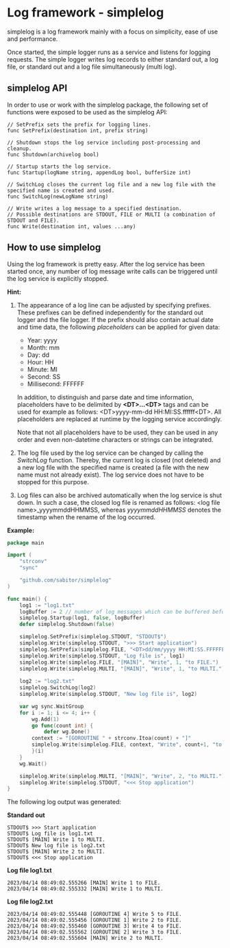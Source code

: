 # Log framework - simplelog
simplelog is a log framework mainly with a focus on simplicity, ease of use and performance.

Once started, the simple logger runs as a service and listens for logging requests.
The simple logger writes log records to either standard out, a log file, or standard out and a log file simultaneously (multi log).

## simplelog API
In order to use or work with the simplelog package, the following set of functions were exposed to be used as the simplelog API: 

```
// SetPrefix sets the prefix for logging lines.
func SetPrefix(destination int, prefix string)

// Shutdown stops the log service including post-processing and cleanup.
func Shutdown(archivelog bool)

// Startup starts the log service.
func Startup(logName string, appendLog bool, bufferSize int)

// SwitchLog closes the current log file and a new log file with the specified name is created and used.
func SwitchLog(newLogName string)

// Write writes a log message to a specified destination.
// Possible destinations are STDOUT, FILE or MULTI (a combination of STDOUT and FILE).
func Write(destination int, values ...any)
```

## How to use simplelog
Using the log framework is pretty easy. After the log service has been started once, any number of log message write calls can be triggered until the log service is  explicitly stopped.

**Hint:** 
1) The appearance of a log line can be adjusted by specifying prefixes. These prefixes can be defined independently for the standard out logger and the file logger. If the prefix should also contain actual date and time data, the following *placeholders* can be applied for given data:

	 - Year: yyyy
	 - Month: mm
	 - Day: dd
	 - Hour: HH
	 - Minute: MI
	 - Second: SS
	 - Millisecond: FFFFFF

	In addition, to distinguish and parse date and time information, placeholders have to be delimited by __\<DT\>...\<DT\>__ tags and can be used for example as follows: \<DT\>yyyy-mm-dd HH:MI:SS.ffffff\<DT\>. All placeholders are replaced at runtime by the logging service accordingly.

	Note that not all placeholders have to be used, they can be used in any order and even non-datetime characters or strings can be integrated.

2) The log file used by the log service can be changed by calling the *SwitchLog* function. Thereby, the current log is closed (not deleted) and a new log file with the specified name is created (a file with the new name must not already exist). The log service does not have to be stopped for this purpose.
3) Log files can also be archived automatically when the log service is shut down. In such a case, the closed log file is renamed as follows: \<log file name\>_yyyymmddHHMMSS, whereas *yyyymmddHHMMSS* denotes the timestamp when the rename of the log occurred.

**Example:** 
```go
package main

import (
	"strconv"
	"sync"

	"github.com/sabitor/simplelog"
)

func main() {
    log1 := "log1.txt"
    logBuffer := 2 // number of log messages which can be buffered before the log service blocks
    simplelog.Startup(log1, false, logBuffer)
    defer simplelog.Shutdown(false)

    simplelog.SetPrefix(simplelog.STDOUT, "STDOUT$")
    simplelog.Write(simplelog.STDOUT, ">>> Start application")
    simplelog.SetPrefix(simplelog.FILE, "<DT>dd/mm/yyyy HH:MI:SS.FFFFFF<DT>")
    simplelog.Write(simplelog.STDOUT, "Log file is", log1)
    simplelog.Write(simplelog.FILE, "[MAIN]", "Write", 1, "to FILE.")
    simplelog.Write(simplelog.MULTI, "[MAIN]", "Write", 1, "to MULTI.")
    
    log2 := "log2.txt"
    simplelog.SwitchLog(log2)
    simplelog.Write(simplelog.STDOUT, "New log file is", log2)

    var wg sync.WaitGroup
    for i := 1; i <= 4; i++ {
        wg.Add(1)
        go func(count int) {
            defer wg.Done()
	    context := "[GOROUTINE " + strconv.Itoa(count) + "]"
	    simplelog.Write(simplelog.FILE, context, "Write", count+1, "to FILE.")
        }(i)
    }
    wg.Wait()

    simplelog.Write(simplelog.MULTI, "[MAIN]", "Write", 2, "to MULTI.")
    simplelog.Write(simplelog.STDOUT, "<<< Stop application")
}
```

The following log output was generated:

**Standard out**
```
STDOUT$ >>> Start application
STDOUT$ Log file is log1.txt
STDOUT$ [MAIN] Write 1 to MULTI.
STDOUT$ New log file is log2.txt
STDOUT$ [MAIN] Write 2 to MULTI.
STDOUT$ <<< Stop application
```
**Log file log1.txt**
```
2023/04/14 08:49:02.555266 [MAIN] Write 1 to FILE.
2023/04/14 08:49:02.555332 [MAIN] Write 1 to MULTI.
```
**Log file log2.txt**
```
2023/04/14 08:49:02.555448 [GOROUTINE 4] Write 5 to FILE.
2023/04/14 08:49:02.555456 [GOROUTINE 1] Write 2 to FILE.
2023/04/14 08:49:02.555460 [GOROUTINE 3] Write 4 to FILE.
2023/04/14 08:49:02.555562 [GOROUTINE 2] Write 3 to FILE.
2023/04/14 08:49:02.555604 [MAIN] Write 2 to MULTI.
```


